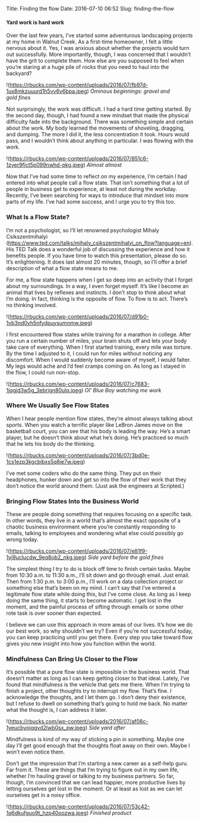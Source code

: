 Title: Finding the flow
Date: 2016-07-10 06:52
Slug: finding-the-flow

#### Yard work is hard work

Over the last few years, I’ve started some adventurous landscaping projects at my home in Walnut Creek. As a first-time homeowner, I felt a little nervous about it. Yes, I was anxious about whether the projects would turn out successfully. More importantly, though, I was concerned that I wouldn’t have the grit to complete them. How else are you supposed to feel when you’re staring at a huge pile of rocks that you need to haul into the backyard?

!(https://rbucks.com/wp-content/uploads/2016/07/fb97d-1ux8mkzuuurd1h5vv6v6bpa.jpeg)
*Ominous beginnings: gravel and gold fines*

Not surprisingly, the work was difficult. I had a hard time getting started. By the second day, though, I had found a new mindset that made the physical difficulty fade into the background. There was something simple and certain about the work. My body learned the movements of shoveling, dragging, and dumping. The more I did it, the less concentration it took. Hours would pass, and I wouldn’t think about anything in particular. I was flowing with the work.

!(https://rbucks.com/wp-content/uploads/2016/07/851c6-1zyer9fjct5p099nwhd-pkg.jpeg)
*Almost almost*

Now that I’ve had some time to reflect on my experience, I’m certain I had entered into what people call a flow state. That isn’t something that a lot of people in business get to experience, at least not during the workday. Recently, I’ve been searching for ways to introduce that mindset into more parts of my life. I’ve had some success, and I urge you to try this too.

### What Is a Flow State?

I’m not a psychologist, so I’ll let renowned psychologist Mihaly Csikszentmihalyi (https://www.ted.com/talks/mihaly_csikszentmihalyi_on_flow?language=en). His TED Talk does a wonderful job of discussing the experience and how it benefits people. If you have time to watch this presentation, please do so. It’s enlightening. It does last almost 20 minutes, though, so I’ll offer a brief description of what a flow state means to me.

For me, a flow state happens when I get so deep into an activity that I forget about my surroundings. In a way, I even forget myself. It’s like I become an animal that lives by reflexes and instincts. I don’t stop to think about what I’m doing. In fact, thinking is the opposite of flow. To flow is to act. There’s no thinking involved.

!(https://rbucks.com/wp-content/uploads/2016/07/d91b0-1vb3nd0yh5nfydpuysumnmw.jpeg)

I first encountered flow states while training for a marathon in college. After you run a certain number of miles, your brain shuts off and lets your body take care of everything. When I first started training, every mile was torture. By the time I adjusted to it, I could run for miles without noticing any discomfort. When I would suddenly become aware of myself, I would falter. My legs would ache and I’d feel cramps coming on. As long as I stayed in the flow, I could run non-stop.

!(https://rbucks.com/wp-content/uploads/2016/07/c7683-1jqgjd3w5g_3ebrign80ulq.jpeg)
*Ol’ Blue Boy watching me work*

### Where We Usually See Flow States

When I hear people mention flow states, they’re almost always talking about sports. When you watch a terrific player like LeBron James move on the basketball court, you can see that his body is leading the way. He’s a smart player, but he doesn’t think about what he’s doing. He’s practiced so much that he lets his body do the thinking.

!(https://rbucks.com/wp-content/uploads/2016/07/3bd0e-1cs1ezp3kgcbibxs5q8je7w.jpeg)

I’ve met some coders who do the same thing. They put on their headphones, hunker down and get so into the flow of their work that they don’t notice the world around them. (Just ask the engineers at Scripted.)

### Bringing Flow States Into the Business World

These are people doing something that requires focusing on a specific task. In other words, they live in a world that’s almost the exact opposite of a chaotic business environment where you’re constantly responding to emails, talking to employees and wondering what else could possibly go wrong today.

!(https://rbucks.com/wp-content/uploads/2016/07/e81f9-1vj9uclucdw_9eq8ob2_nkg.jpeg)
*Side yard before the gold fines*

The simplest thing I try to do is block off time to finish certain tasks. Maybe from 10:30 a.m. to 11:30 a.m., I’ll sit down and go through email. Just email. Then from 1:30 p.m. to 3:00 p.m., I’ll work on a data collection project or something else that’s been on my mind. I can’t say that I’ve entered a legitimate flow state while doing this, but I’ve come close. As long as I keep doing the same thing, it starts to become automatic. I get lost in the moment, and the painful process of sifting through emails or some other rote task is over sooner than expected.

I believe we can use this approach in more areas of our lives. It’s how we do our best work, so why shouldn’t we try? Even if you’re not successful today, you can keep practicing until you get there. Every step you take toward flow gives you new insight into how you function within the world.

### Mindfulness Can Bring Us Closer to the Flow

It’s possible that a pure flow state is impossible in the business world. That doesn’t matter as long as I can keep getting closer to that ideal. Lately, I’ve found that mindfulness is the vehicle that gets me there. When I’m trying to finish a project, other thoughts try to interrupt my flow. That’s fine. I acknowledge the thoughts, and I let them go. I don’t deny their existence, but I refuse to dwell on something that’s going to hold me back. No matter what the thought is, I can address it later.

!(https://rbucks.com/wp-content/uploads/2016/07/af08c-1yeucbypjqgyd2lwb0sx_pw.jpeg)
*Side yard after*

Mindfulness is kind of my way of sticking a pin in something. Maybe one day I’ll get good enough that the thoughts float away on their own. Maybe I won’t even notice them.

Don’t get the impression that I’m starting a new career as a self-help guru. Far from it. These are things that I’m trying to figure out in my own life, whether I’m hauling gravel or talking to my business partners. So far, though, I’m convinced that we can lead happier, more productive lives by letting ourselves get lost in the moment. Or at least as lost as we can let ourselves get in a noisy office.

!(https://rbucks.com/wp-content/uploads/2016/07/53c42-1q6dkufguo9t_hzp40oozwa.jpeg)
*Finished product*